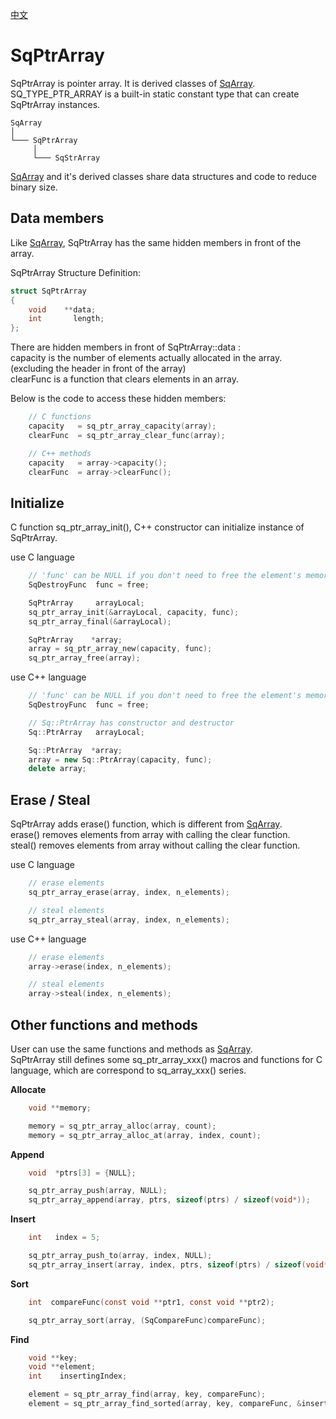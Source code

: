 [中文](SqPtrArray.cn.md)

# SqPtrArray

SqPtrArray is pointer array. It is derived classes of [SqArray](SqArray.md).  
SQ_TYPE_PTR_ARRAY is a built-in static constant type that can create SqPtrArray instances.

	SqArray
	│
	└─── SqPtrArray
	     │
	     └─── SqStrArray

[SqArray](SqArray.md) and it's derived classes share data structures and code to reduce binary size.

## Data members

Like [SqArray](SqArray.md), SqPtrArray has the same hidden members in front of the array.  
  
SqPtrArray Structure Definition:

```c
struct SqPtrArray
{
	void    **data;
	int       length;
};
```

There are hidden members in front of SqPtrArray::data :  
capacity  is the number of elements actually allocated in the array. (excluding the header in front of the array)  
clearFunc is a function that clears elements in an array.  
  
Below is the code to access these hidden members:

```c++
	// C functions
	capacity   = sq_ptr_array_capacity(array);
	clearFunc  = sq_ptr_array_clear_func(array);

	// C++ methods
	capacity   = array->capacity();
	clearFunc  = array->clearFunc();
```

## Initialize

C function sq_ptr_array_init(), C++ constructor can initialize instance of SqPtrArray.  
  
use C language

```c
	// 'func' can be NULL if you don't need to free the element's memory.
	SqDestroyFunc  func = free;

	SqPtrArray     arrayLocal;
	sq_ptr_array_init(&arrayLocal, capacity, func);
	sq_ptr_array_final(&arrayLocal);

	SqPtrArray    *array;
	array = sq_ptr_array_new(capacity, func);
	sq_ptr_array_free(array);
```

use C++ language

```c++
	// 'func' can be NULL if you don't need to free the element's memory.
	SqDestroyFunc  func = free;

	// Sq::PtrArray has constructor and destructor
	Sq::PtrArray   arrayLocal;

	Sq::PtrArray  *array;
	array = new Sq::PtrArray(capacity, func);
	delete array;
```

## Erase / Steal

SqPtrArray adds erase() function, which is different from [SqArray](SqArray.md).  
erase() removes elements from array with calling the clear function.  
steal() removes elements from array without calling the clear function.  
  
use C language

```c
	// erase elements
	sq_ptr_array_erase(array, index, n_elements);

	// steal elements
	sq_ptr_array_steal(array, index, n_elements);
```

use C++ language

```c++
	// erase elements
	array->erase(index, n_elements);

	// steal elements
	array->steal(index, n_elements);
```

## Other functions and methods

User can use the same functions and methods as [SqArray](SqArray.md).  
SqPtrArray still defines some sq_ptr_array_xxx() macros and functions for C language, which are correspond to sq_array_xxx() series.  
  
**Allocate**

```c
	void **memory;

	memory = sq_ptr_array_alloc(array, count);
	memory = sq_ptr_array_alloc_at(array, index, count);
```

**Append**

```c
	void  *ptrs[3] = {NULL};

	sq_ptr_array_push(array, NULL);
	sq_ptr_array_append(array, ptrs, sizeof(ptrs) / sizeof(void*));
```

**Insert**

```c
	int   index = 5;

	sq_ptr_array_push_to(array, index, NULL);
	sq_ptr_array_insert(array, index, ptrs, sizeof(ptrs) / sizeof(void*));
```

**Sort**

```c
	int  compareFunc(const void **ptr1, const void **ptr2);

	sq_ptr_array_sort(array, (SqCompareFunc)compareFunc);
```

**Find**

```c
	void **key;
	void **element;
	int    insertingIndex;

	element = sq_ptr_array_find(array, key, compareFunc);
	element = sq_ptr_array_find_sorted(array, key, compareFunc, &insertingIndex);
```
